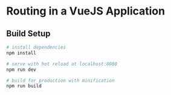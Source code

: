 # Routing in a VueJS Application




## Build Setup

``` bash
# install dependencies
npm install

# serve with hot reload at localhost:8080
npm run dev

# build for production with minification
npm run build
